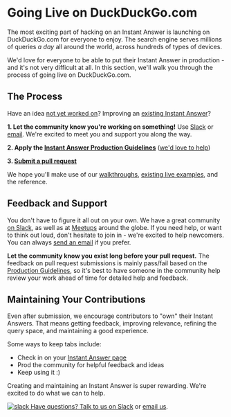 # Going Live on DuckDuckGo.com

The most exciting part of hacking on an Instant Answer is launching on DuckDuckGo.com for everyone to enjoy. The search engine serves millions of queries *a day* all around the world, across hundreds of types of devices. 

We'd love for everyone to be able to put their Instant Answer in production - and it's not very difficult at all. In this section, we'll walk you through the process of going live on DuckDuckGo.com.

## The Process

Have an idea [not yet worked on](https://duck.co/ia)? Improving an [existing Instant Answer](https://duck.co/ia)?

**1. Let the community know you're working on something!** Use [Slack](mailto:QuackSlack@duckduckgo.com?subject=AddMe) or [email](mailto:open@duckduckgo.com). We're excited to meet you and support you along the way.

**2. Apply the [Instant Answer Production Guidelines](https://talsraviv.gitbooks.io/duckduckhackdocs/content/duckduckhack/submitting/checklist.html)** ([we'd love to help](mailto:QuackSlack@duckduckgo.com?subject=AddMe))

**3. [Submit a pull request](https://talsraviv.gitbooks.io/duckduckhackdocs/content/duckduckhack/submitting/pull-request.html)**

We hope you'll make use of our [walkthroughs](/index.html), [existing live examples](https://duck.co/ia), and the reference.

## Feedback and Support

You don't have to figure it all out on your own. We have a great community [on Slack](mailto:QuackSlack@duckduckgo.com?subject=AddMe), as well as at [Meetups](http://duckduckgo.meetup.com) around the globe. If you need help, or want to think out loud, don't hesitate to join in - we're excited to help newcomers. You can always [send an email](mailto:open@duckduckgo.com) if you prefer.

**Let the community know you exist long before your pull request.** The feedback on pull request submissions is mainly pass/fail based on the [Production Guidelines](https://talsraviv.gitbooks.io/duckduckhackdocs/content/duckduckhack/submitting/checklist.html), so it's best to have someone in the community help review your work ahead of time for detailed help and feedback.

## Maintaining Your Contributions

Even after submission, we encourage contributors to "own" their Instant Answers. That means getting feedback, improving relevance, refining the query space, and maintaining a good experience.

Some ways to keep tabs include: 

- Check in on your [Instant Answer page](https://duck.co/ia)
- Prod the community for helpful feedback and ideas
- Keep using it :)


Creating and maintaining an Instant Answer is super rewarding. We're excited to do what we can to help.


[![slack](https://talsraviv.gitbooks.io/duckduckhackdocs/content/duckduckhack/assets/slack.png) Have questions? Talk to us on Slack](mailto:QuackSlack@duckduckgo.com?subject=AddMe) or [email us](mailto:open@duckduckgo.com).